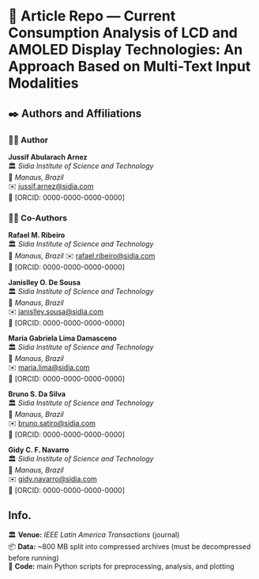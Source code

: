 # 📄 Article Repo — Current Consumption Analysis of LCD and AMOLED Display Technologies: An Approach Based on Multi-Text Input Modalities

## ✒️ Authors and Affiliations

### 👩‍🔬 Author
**Jussif Abularach Arnez**    
🏛️ *Sidia Institute of Science and Technology*  
📍 *Manaus, Brazil*  
✉️ jussif.arnez@sidia.com    
🔗 [ORCID: 0000-0000-0000-0000]

### 👨‍🔬 Co-Authors
**Rafael M. Ribeiro**  
🏛️ *Sidia Institute of Science and Technology*  
📍 *Manaus, Brazil*
✉️ rafael.ribeiro@sidia.com  
🔗 [ORCID: 0000-0000-0000-0000]

**Janislley O. De Sousa**  
🏛️ *Sidia Institute of Science and Technology*  
📍 *Manaus, Brazil*  
✉️ janislley.sousa@sidia.com  
🔗 [ORCID: 0000-0000-0000-0000]

**Maria Gabriela Lima Damasceno**  
🏛️ *Sidia Institute of Science and Technology*  
📍 *Manaus, Brazil*  
✉️ maria.lima@sidia.com  
🔗 [ORCID: 0000-0000-0000-0000]

**Bruno S. Da Silva**  
🏛️ *Sidia Institute of Science and Technology*  
📍 *Manaus, Brazil*  
✉️ bruno.satiro@sidia.com  
🔗 [ORCID: 0000-0000-0000-0000]

**Gidy C. F. Navarro**  
🏛️ *Sidia Institute of Science and Technology*  
📍 *Manaus, Brazil*  
✉️ gidy.navarro@sidia.com  
🔗 [ORCID: 0000-0000-0000-0000]


## Info. 

🏛️ **Venue:** *IEEE Latin America Transactions* (journal)  
📦 **Data:** ~800 MB split into compressed archives (must be decompressed before running)  
🐍 **Code:** main Python scripts for preprocessing, analysis, and plotting